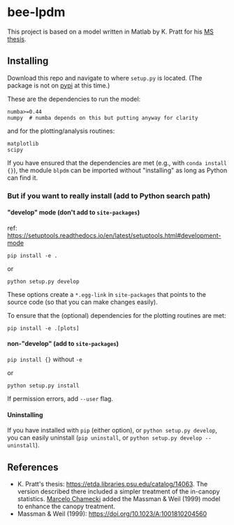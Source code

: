 # bee-lpdm

This project is based on a model written in Matlab by K. Pratt for his [MS thesis](https://etda.libraries.psu.edu/catalog/14063).  


## Installing

Download this repo and navigate to where `setup.py` is located. (The package is not on [pypi](https://pypi.org/) at this time.)

These are the dependencies to run the model:
```
numba>=0.44
numpy  # numba depends on this but putting anyway for clarity
```
and for the plotting/analysis routines:
```
matplotlib
scipy
```

If you have ensured that the dependencies are met (e.g., with `conda install {}`), the module `blpdm` can be imported without "installing" as long as Python can find it. 


### But if you want to really install (add to Python search path)

#### "develop" mode (don't add to `site-packages`)

ref: <https://setuptools.readthedocs.io/en/latest/setuptools.html#development-mode>

```
pip install -e .
```
or
```
python setup.py develop
```
These options create a `*.egg-link` in `site-packages` that points to the source code (so that you can make changes easily). 

To ensure that the (optional) dependencies for the plotting routines are met:
```
pip install -e .[plots] 
```

#### non-"develop" (add to `site-packages`)

`pip install {}` without `-e`

or
```
python setup.py install
```

If permission errors, add `--user` flag. 

#### Uninstalling

If you have installed with `pip` (either option), or `python setup.py develop`, you can easily uninstall (`pip uninstall`, or `python setup.py develop --uninstall`). 


## References

* K. Pratt's thesis: <https://etda.libraries.psu.edu/catalog/14063>. The version described there included a simpler treatment of the in-canopy statistics. [Marcelo Chamecki](http://people.atmos.ucla.edu/mchamecki/index.htm) added the Massman & Weil (1999) model to enhance the canopy treatment. 
* Massman & Weil (1999): https://doi.org/10.1023/A:1001810204560


